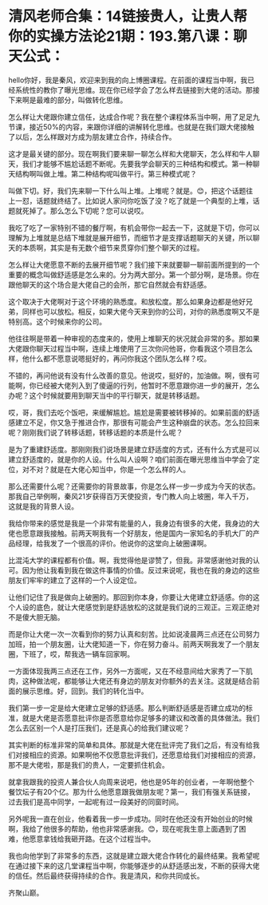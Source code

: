 # 清风老师合集：14链接贵人，让贵人帮你的实操方法论21期：193.第八课：聊天公式：

hello你好，我是秦风，欢迎来到我的向上博圈课程。在前面的课程当中啊，我已经系统性的教你了曝光思维。现在你已经学会了怎么样去链接到大佬的活动。那接下来啊是最难的部分，叫做转化思维。

怎么样让大佬跟你建立信任，达成合作呢？我在整个课程体系当中啊，用了足足九节课，接近50%的内容，来跟你详细的讲解转化思维。也就是在我们跟大佬接触了以后，怎么样跟对方成为朋友建立合作，持续合作。

这才是最关键的部分。现在啊我们要来聊一聊怎么样和大佬聊天，怎么样和牛人聊天，我们才能够不尴尬话题不断呢。先要我学会聊天的三种结构和模式。第一种聊天结构啊叫做上堆。第二种结构呢叫做平行。第三种模式呢？

叫做下切。好，我们先来聊一下什么叫上堆。上堆呢？就是。😊，把这个话题往上一怼，话题就终结了。比如说人家问你吃饭了没？吃了就是一个典型的上堆，话题就死掉了。那么怎么下切呢？您可以说哎。

我吃了吃了一家特别不错的餐厅啊，有机会带你一起去一下，这就是下切，你可以理解为上堆就是总结下堆就是展开细节，而细节才是支撑话题聊天的关键，所以聊天的本质啊，其实是有无数个细节来贯穿你们整个聊天的过程。

怎么样让大佬愿意不断的去展开细节呢？我们接下来就要聊一聊前面所提到的一个重要的概念叫做舒适感是怎么来的。分为两大部分。第一个部分啊，是场景。你在跟他聊天的这个场合是大佬自己的会所，那它自然就会有舒适感。

这个取决于大佬啊对于这个环境的熟悉度。和放松度。那么如果身边都是他好兄弟，同样也可以放松。相反，如果大佬今天来到你的公司，对你的熟悉度啊又不是特别高。这个时候来你的公司。

他往往啊是带着一种审视的态度来的，使用上堆聊天的状况就会非常的多。那如果大佬跟你聊天过程当中啊，连续上堆使用了三次你问他哥，你看我这个项目怎么样，他什么都不愿意说嗯挺好的，再问你我这个团队怎么样？哎。

不错的，再问他说有没有什么改善的意见。他说哎，挺好的，加油做。啊，很有可能啊，你已经被大佬列入到了傻逼的行列，他暂时不愿意跟你进一步的展开，怎么办呢？这个时候就要用到聊天当中的平行聊天，就是转移话题。

哎，哥，我们去吃个饭吧，来缓解尴尬。尴尬是需要被转移掉的。如果前面的舒适感建立不足，你又急于推进合作，那很有可能会产生这种崩盘的状态。怎么拉回来呢？刚刚我们说了转移话题，转移话题的本质是什么呢？

是为了重建舒适度。那刚刚我们说场景是建立舒适度的方式，还有什么方式是可以建立舒适度的，就是你的人设。什么叫人设啊？咱们前面在曝光思维当中学会了定位，对不对？就是在大佬心知当中，你是一个怎么样的人。

那么还需要什么呢？还需要你的背景故事，你是怎么样一步一步成为今天的状态。那我自己举例啊，秦风21岁获得百万天使投资，专门教人向上坡圈，年入千万，这就是我的背景人设。

我给你带来的感觉是我是一个非常有能量的人，我身边有很多的大佬，我身边的大佬也愿意跟我接触。前两天啊我有一个好朋友，他是国内一家知名的手机大厂的产品经理，给我发了一个很高的评价。他说你的这堂向上破圈课啊。

比混沌大学的课程都有价值。啊，我觉得他是谬赞了，但我。非常感谢他对我的认可。因为他让我看到我在做这件事情的价值。反过来说呢，我也在我的身边的这些朋友们牢牢的建立了这样的一个人设定位。

让他们记住了我是做向上破圈的。那回到你本身，你要让大佬建立舒适感。你的这个人设的底色，就让大佬感觉到是舒适放松的这就是我们说的三观正。三观正绝对不是傻大胆无脑。

而是你让大佬一次一次看到你的努力认真和刻苦。比如说凌晨两三点还在公司努力加班，拍一个朋友圈，让大佬知道一下，你在努力奋斗。前两天啊我发了一个朋友圈，下班了，哎，帮我选一辆车回家啊。

一方面体现我两三点还在工作，另外一方面呢，又在不经意间给大家秀了一下肌肉，这种做法呢，都能够让大佬还有身边的朋友对你额外的去关注。这就是结合前面的展示思维。好，回到。我们的转化当中。

我们第一步一定是给大佬建立足够的舒适感。那么判断舒适感是否建立成功的标准，就是大佬是否愿意批评你是否愿意给你足够多的建议和改善的具体做法。我们怎么去区别一个人是打压我们，还是真心的给我们建议呢？

其实判断的标准非常的简单和具体。那就是大佬在批评完了我们之后，有没有给我们对接相应的资源。如果啊他不仅愿意批评我们，还愿意给我们对接相应的资源，那不是大佬啦，那是我们的贵人，一定要抓住机会。

就拿我跟我的投资人兼合伙人向周来说吧，他也是95年的创业者，一年啊他整个餐饮坛子有20个亿。那为什么他愿意跟我做朋友呢？第一，我们有强关系链接，过去我们是高中同学，一起呢有过一段美好的同窗时间。

另外呢我一直在创业，他看着我一步一步成功。同时在他还没有开始创业的时候啊，我给了他很多的帮助，他也非常感谢我。😊，现在呢我生意上面遇到了困难，他愿意拿钱给我砸开路。在这个过程当中。

我也向他学到了非常多的东西，这就是建立跟大佬合作转化的最终结果。我希望呢在通过接下来的这几堂课程当中啊，你能够逐步的从舒适感出发，不断的获得大佬的信任。然后最终获得持续的合作。我是清风，和你共同成长。

齐聚山巅。